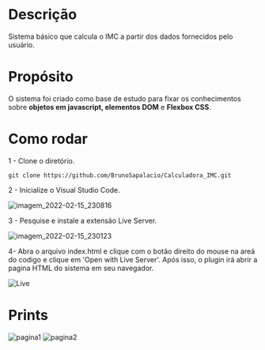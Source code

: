 # Descrição
Sistema básico que calcula o IMC a partir dos dados fornecidos pelo usuário.

# Propósito
O sistema foi criado como base de estudo para fixar os conhecimentos sobre **objetos em javascript, elementos DOM** e **Flexbox CSS**.

# Como rodar

1 - Clone o diretório.
```shell
git clone https://github.com/BrunoSapalacio/Calculadora_IMC.git
```
2 - Inicialize o Visual Studio Code.

![imagem_2022-02-15_230816](https://user-images.githubusercontent.com/64747697/154182802-2002da45-bf9e-483b-81c2-255474be9028.png)

3 - Pesquise e instale a extensão Live Server.

![imagem_2022-02-15_230123](https://user-images.githubusercontent.com/64747697/154182080-d38b3fac-614f-4d3d-96fe-84f5478bff4d.png)

4- Abra o arquivo index.html e clique com o botão direito do mouse na areá do codigo e clique em 'Open with Live Server'. Após isso, o plugin irá abrir a pagina HTML do sistema em seu navegador.

![Live](https://user-images.githubusercontent.com/64747697/154183794-96784776-b0bd-4e2a-9525-ca181c52984d.jpg)


# Prints
![pagina1](https://user-images.githubusercontent.com/64747697/153515069-fa90a161-e6a0-4010-91af-f2208d9d559e.png)
![pagina2](https://user-images.githubusercontent.com/64747697/153515071-b9b6582c-a2a1-4825-a218-c355d26474d3.png)
